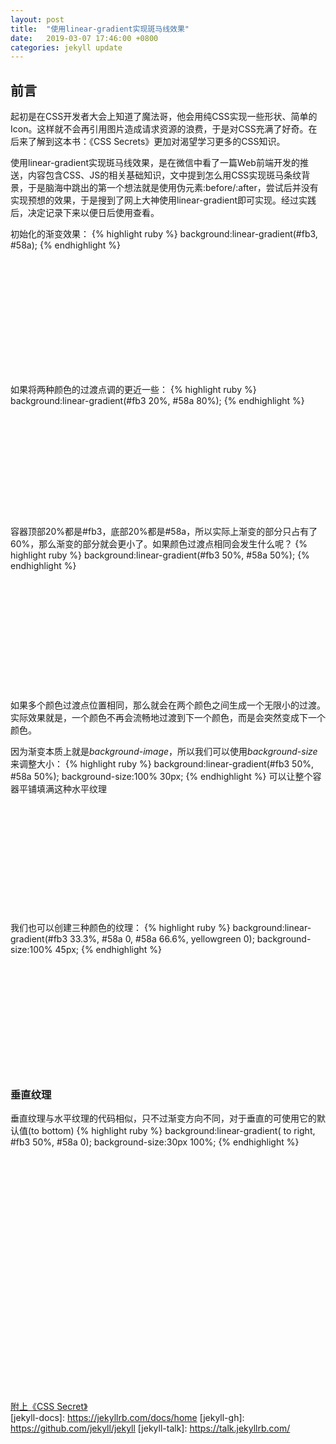 ```yaml
---
layout: post
title:  "使用linear-gradient实现斑马线效果"
date:   2019-03-07 17:46:00 +0800
categories: jekyll update
---
```

<h2>前言</h2>
<p>起初是在CSS开发者大会上知道了魔法哥，他会用纯CSS实现一些形状、简单的Icon。这样就不会再引用图片造成请求资源的浪费，于是对CSS充满了好奇。在后来了解到这本书：《CSS Secrets》更加对渴望学习更多的CSS知识。</p>
<p>使用linear-gradient实现斑马线效果，是在微信中看了一篇Web前端开发的推送，内容包含CSS、JS的相关基础知识，文中提到怎么用CSS实现斑马条纹背景，于是脑海中跳出的第一个想法就是使用伪元素:before/:after，尝试后并没有实现预想的效果，于是搜到了网上大神使用linear-gradient即可实现。经过实践后，决定记录下来以便日后使用查看。</p>

初始化的渐变效果：
{% highlight ruby %}
background:linear-gradient(#fb3, #58a);
{% endhighlight %}
<div style='background-image: url("/assets/linear-gradient.jpg"); background-position: 0 0;width: 300px;height: 198px'></div>
如果将两种颜色的过渡点调的更近一些：
{% highlight ruby %}
background:linear-gradient(#fb3 20%, #58a 80%);
{% endhighlight %}
<div style='background-image: url("/assets/linear-gradient.jpg"); background-position: 0 397px;width: 300px;height: 190px'></div>
容器顶部20%都是#fb3，底部20%都是#58a，所以实际上渐变的部分只占有了60%，那么渐变的部分就会更小了。如果颜色过渡点相同会发生什么呢？
{% highlight ruby %}
background:linear-gradient(#fb3 50%, #58a 50%);
{% endhighlight %}
<div style='background-image: url("/assets/linear-gradient.jpg"); background-position: 0 986px;width: 300px;height: 190px'></div>

如果多个颜色过渡点位置相同，那么就会在两个颜色之间生成一个无限小的过渡。实际效果就是，一个颜色不再会流畅地过渡到下一个颜色，而是会突然变成下一个颜色。

因为渐变本质上就是<em>background-image</em>，所以我们可以使用<em>background-size</em>来调整大小：
{% highlight ruby %}
background:linear-gradient(#fb3 50%, #58a 50%);
background-size:100% 30px;
{% endhighlight %}
可以让整个容器平铺填满这种水平纹理
<div style='background-image: url("/assets/linear-gradient.jpg"); background-position: -300px 585px;width: 300px;height: 188px'></div>
我们也可以创建三种颜色的纹理：
{% highlight ruby %}
background:linear-gradient(#fb3 33.3%, #58a 0, #58a 66.6%, yellowgreen 0);
background-size:100% 45px;
{% endhighlight %}
<div style='background-image: url("/assets/linear-gradient.jpg"); background-position: -300px 192px;width: 300px;height: 188px'></div>
<h3>垂直纹理</h3>
垂直纹理与水平纹理的代码相似，只不过渐变方向不同，对于垂直的可使用它的默认值(to bottom)
{% highlight ruby %}
background:linear-gradient( to right, #fb3 50%, #58a 0);
background-size:30px 100%;
{% endhighlight %}
<div style='background-image: url("/assets/linear-gradient.jpg"); background-position: -603px 0;width: 300px;height: 390px'></div>

<a href="http://shop.oreilly.com/product/0636920031123.do">附上《CSS Secret》</a><br>
[jekyll-docs]: https://jekyllrb.com/docs/home
[jekyll-gh]:   https://github.com/jekyll/jekyll
[jekyll-talk]: https://talk.jekyllrb.com/
